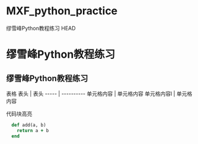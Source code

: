 # MXF_python_practice
缪雪峰Python教程练习
HEAD
# 缪雪峰Python教程练习
## 缪雪峰Python教程练习

表格
  表头  | 表头
  ----- | ----------
 单元格内容  | 单元格内容
 单元格内容l  | 单元格内容

 代码块高亮
```ruby
  def add(a, b)
    return a + b
  end
```